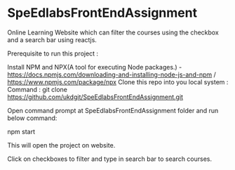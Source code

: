 # SpeEdlabsFrontEndAssignment
Online Learning Website which can filter the courses using the checkbox and a search bar using reactjs.

Prerequisite to run this project :

Install NPM and NPX(A tool for executing Node packages.) - https://docs.npmjs.com/downloading-and-installing-node-js-and-npm / https://www.npmjs.com/package/npx
Clone this repo into you local system : Command : git clone https://github.com/ukdgit/SpeEdlabsFrontEndAssignment.git

Open command prompt at SpeEdlabsFrontEndAssignment folder and run below command:

npm start

This will open the project on website.

Click on checkboxes to filter and type in search bar to search courses.
